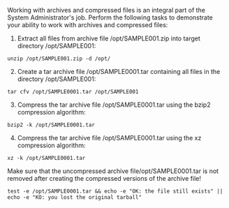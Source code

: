 Working with archives and compressed files is an integral part of the System Administrator's job.
Perform the following tasks to demonstrate your ability to work with archives and compressed files:

1. Extract all files from archive file ​/opt/SAMPLE001.zip into target directory ​/opt/SAMPLE001:
```
unzip /opt/SAMPLE001.zip -d ​/opt/
```
2. Create a tar archive file ​/opt/SAMPLE0001.tar containing all files in the directory ​/opt/SAMPLE001:
```
tar cfv ​/opt/SAMPLE0001.tar ​/opt/SAMPLE001
```
3. Compress the tar archive file ​/opt/SAMPLE0001.tar using the ​bzip2​ compression algorithm:
```
​bzip2​ -k ​/opt/SAMPLE0001.tar
```
4. Compress the tar archive file ​/opt/SAMPLE0001.tar using the ​xz​ compression algorithm:
```
xz ​-k /opt/SAMPLE0001.tar
```

Make sure that the uncompressed archive file/opt/SAMPLE0001.tar​ is not removed after creating the compressed versions of the archive file!
```
test -e ​/opt/SAMPLE0001.tar && echo -e "OK: the file still exists" || echo -e "KO: you lost the original tarball"
```